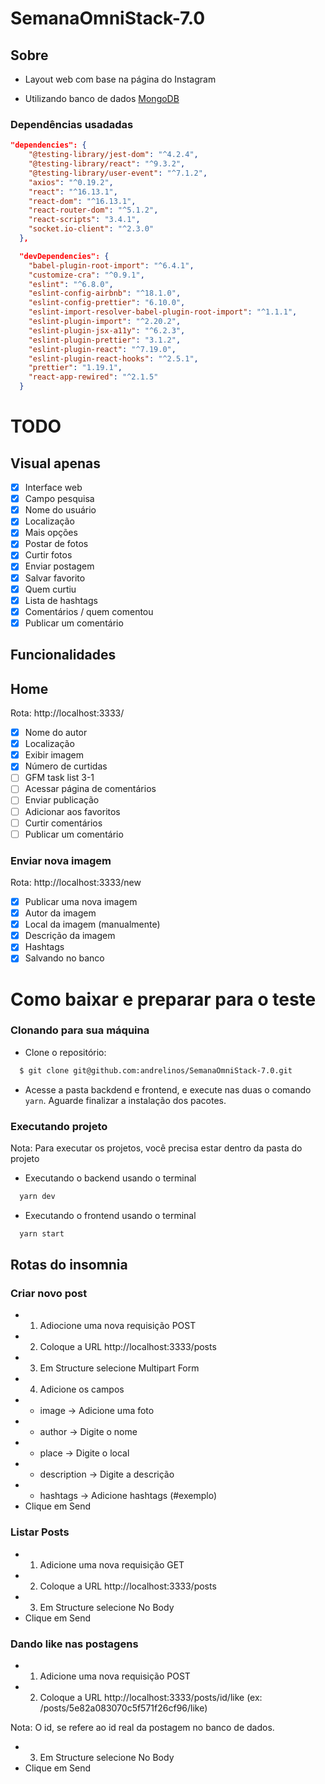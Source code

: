 # SemanaOmniStack-7.0

## Sobre
- Layout web com base na página do Instagram

- Utilizando banco de dados [MongoDB](https://www.mongodb.com/)

### Dependências usadadas
```json
"dependencies": {
    "@testing-library/jest-dom": "^4.2.4",
    "@testing-library/react": "^9.3.2",
    "@testing-library/user-event": "^7.1.2",
    "axios": "^0.19.2",
    "react": "^16.13.1",
    "react-dom": "^16.13.1",
    "react-router-dom": "^5.1.2",
    "react-scripts": "3.4.1",
    "socket.io-client": "^2.3.0"
  },

  "devDependencies": {
    "babel-plugin-root-import": "^6.4.1",
    "customize-cra": "^0.9.1",
    "eslint": "^6.8.0",
    "eslint-config-airbnb": "^18.1.0",
    "eslint-config-prettier": "6.10.0",
    "eslint-import-resolver-babel-plugin-root-import": "^1.1.1",
    "eslint-plugin-import": "^2.20.2",
    "eslint-plugin-jsx-a11y": "^6.2.3",
    "eslint-plugin-prettier": "3.1.2",
    "eslint-plugin-react": "^7.19.0",
    "eslint-plugin-react-hooks": "^2.5.1",
    "prettier": "1.19.1",
    "react-app-rewired": "^2.1.5"
  }
```




# TODO
## Visual apenas
- [x] Interface web
- [x] Campo pesquisa
- [x] Nome do usuário
- [x] Localização
- [x] Mais opções
- [x] Postar de fotos
- [x] Curtir fotos
- [x] Enviar postagem
- [x] Salvar favorito
- [x] Quem curtiu
- [x] Lista de hashtags
- [x] Comentários / quem comentou
- [x] Publicar um comentário

## Funcionalidades

## Home
Rota: http://localhost:3333/
- [x] Nome do autor
- [x] Localização
- [x] Exibir imagem
- [x] Número de curtidas
- [ ] GFM task list 3-1
- [ ] Acessar página de comentários
- [ ] Enviar publicação
- [ ] Adicionar aos favoritos
- [ ] Curtir comentários
- [ ] Publicar um comentário

### Enviar nova imagem
Rota: http://localhost:3333/new
- [x] Publicar uma nova imagem
- [x] Autor da imagem
- [x] Local da imagem (manualmente)
- [x] Descrição da imagem
- [x] Hashtags
- [x] Salvando no banco

# Como baixar e preparar para o teste

### Clonando para sua máquina
- Clone o repositório:
```bash
  $ git clone git@github.com:andrelinos/SemanaOmniStack-7.0.git
```
- Acesse a pasta backdend e frontend, e execute nas duas o comando `yarn`. Aguarde finalizar a instalação dos pacotes.

### Executando projeto
Nota: Para executar os projetos, você precisa estar dentro da pasta do projeto
- Executando o backend usando o terminal
```bash
  yarn dev
```
- Executando o frontend usando o terminal
```bash
  yarn start
```

## Rotas do insomnia
### Criar novo post
- 1. Adiocione uma nova requisição POST
- 2. Coloque a URL http://localhost:3333/posts
- 3. Em Structure selecione Multipart Form
- 4. Adicione os campos
- - image -> Adicione uma foto
- - author -> Digite o nome
- - place -> Digite o local
- - description -> Digite a descrição
- - hashtags -> Adicione hashtags (#exemplo)
- Clique em Send

### Listar Posts
- 1. Adicione uma nova requisição GET
- 2. Coloque a URL http://localhost:3333/posts
- 3. Em Structure selecione No Body
- Clique em Send

### Dando like nas postagens
- 1. Adicione uma nova requisição POST
- 2. Coloque a URL http://localhost:3333/posts/id/like
   (ex: /posts/5e82a083070c5f571f26cf96/like)
   
Nota: O id, se refere ao id real da postagem no banco de dados.
- 3. Em Structure selecione No Body
- Clique em Send
